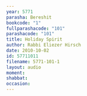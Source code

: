 ```yaml
---
year: 5771
parasha: Bereshit
bookcode: "1"
fullparashacode: "101"
parashacode: "101"
title: Holiday Spirit
author: Rabbi Eliezer Hirsch
date: 2010-10-02
id: 57711011
filename: 5771-101-1
layout: audio
moment: 
shabbat: 
occasion: 
---
```

